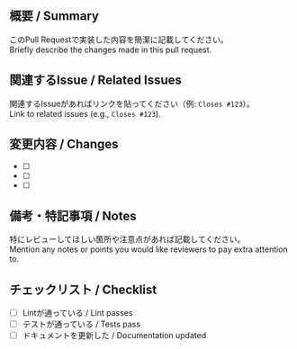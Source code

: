 ## 概要 / Summary
このPull Requestで実装した内容を簡潔に記載してください。  
Briefly describe the changes made in this pull request.

## 関連するIssue / Related Issues
関連するIssueがあればリンクを貼ってください（例: `Closes #123`）。  
Link to related issues (e.g., `Closes #123`).

## 変更内容 / Changes
- [ ]
- [ ]
- [ ]

## 備考・特記事項 / Notes
特にレビューしてほしい箇所や注意点があれば記載してください。  
Mention any notes or points you would like reviewers to pay extra attention to.

## チェックリスト / Checklist
- [ ] Lintが通っている / Lint passes
- [ ] テストが通っている / Tests pass
- [ ] ドキュメントを更新した / Documentation updated
